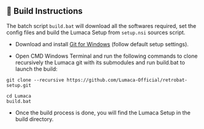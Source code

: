 ## 🧰 Build Instructions

<!--<img src="https://www.retrobat.ovh/img/under-construction.png" width="240" alt="under-construction" class="center">-->

The batch script `build.bat` will download all the softwares required, set the config files and build the Lumaca Setup from `setup.nsi` sources script.

- Download and install [Git for Windows](https://gitforwindows.org/) (follow default setup settings).

- Open CMD Windows Terminal and run the following commands to clone recursively the Lumaca git with its submodules and run build.bat to launch the build:
```
git clone --recursive https://github.com/Lumaca-Official/retrobat-setup.git
```
```
cd Lumaca
build.bat
```
- Once the build process is done, you will find the Lumaca Setup in the build directory.